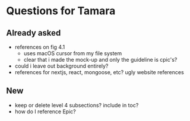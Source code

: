 # Questions for Tamara

## Already asked

- references on fig 4.1
  - uses macOS cursor from my file system
  - clear that i made the mock-up and only the guideline is cpic's?
- could i leave out background entirely?
- references for nextjs, react, mongoose, etc? ugly website references

## New

- keep or delete level 4 subsections? include in toc?
- how do I reference Epic?
